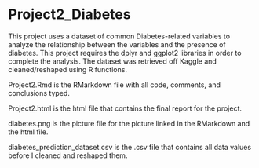 # Project2_Diabetes

This project uses a dataset of common Diabetes-related variables to analyze the relationship between the variables and the presence of diabetes. This project requires the dplyr and ggplot2 libraries in order to complete the analysis. The dataset was retrieved off Kaggle and cleaned/reshaped using R functions. 

Project2.Rmd is the RMarkdown file with all code, comments, and conclusions typed. 

Project2.html is the html file that contains the final report for the project. 

diabetes.png is the picture file for the picture linked in the RMarkdown and the html file.

diabetes_prediction_dataset.csv is the .csv file that contains all data values before I cleaned and reshaped them. 
